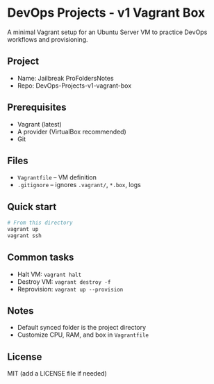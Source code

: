 # DevOps Projects - v1 Vagrant Box

A minimal Vagrant setup for an Ubuntu Server VM to practice DevOps workflows and provisioning.

## Project
- Name: Jailbreak ProFoldersNotes
- Repo: DevOps-Projects-v1-vagrant-box

## Prerequisites
- Vagrant (latest)
- A provider (VirtualBox recommended)
- Git

## Files
- `Vagrantfile` – VM definition
- `.gitignore` – ignores `.vagrant/`, `*.box`, logs

## Quick start
```bash
# From this directory
vagrant up
vagrant ssh
```

## Common tasks
- Halt VM: `vagrant halt`
- Destroy VM: `vagrant destroy -f`
- Reprovision: `vagrant up --provision`

## Notes
- Default synced folder is the project directory
- Customize CPU, RAM, and box in `Vagrantfile`

## License
MIT (add a LICENSE file if needed)
